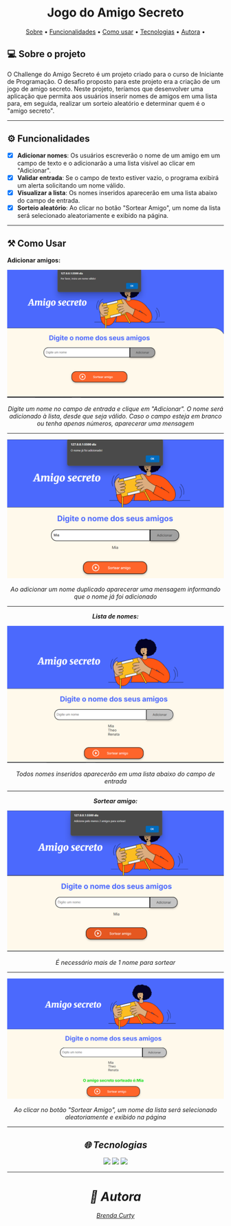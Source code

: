 # <h1 align="center"> Jogo do Amigo Secreto </h1>

<p align="center">
 <a href="#-sobre-o-projeto">Sobre</a> •
<a href="#-funcionalidades">Funcionalidades</a> •
 <a href="#-como-executar-o-projeto">Como usar</a> • 
 <a href="#-tecnologias">Tecnologias</a> • 
 <a href="#-autora">Autora</a> • 
</p>
 
## 💻 Sobre o projeto

O Challenge do Amigo Secreto é um projeto criado para o curso de Iniciante de Programação.
O desafio proposto para este projeto era a criação de um jogo de amigo secreto. Neste projeto, teríamos que desenvolver uma aplicação que permita aos usuários inserir nomes de amigos em uma lista para, em seguida, realizar um sorteio aleatório e determinar quem é o "amigo secreto".

---

## ⚙️ Funcionalidades

- [x] **Adicionar nomes**: Os usuários escreverão o nome de um amigo em um campo de texto e o adicionarão a uma lista visível ao clicar em "Adicionar".
- [x] **Validar entrada**: Se o campo de texto estiver vazio, o programa exibirá um alerta solicitando um nome válido.
- [x] **Visualizar a lista**: Os nomes inseridos aparecerão em uma lista abaixo do campo de entrada.
- [x] **Sorteio aleatório**: Ao clicar no botão "Sortear Amigo", um nome da lista será selecionado aleatoriamente e exibido na página.

---

## ⚒️ Como Usar

**Adicionar amigos:**

![Adicionar nome válido](https://github.com/brendacurty/challenge-amigo-secreto/blob/main/_assents/campoembranco.png)

<figcaption style="text-align: center; font-style: italic; margin-top: 5px;"> Digite um nome no campo de entrada e clique em "Adicionar". O nome será adicionado à lista, desde que seja válido. Caso o campo esteja em branco ou tenha apenas números, aparecerar uma mensagem
 
--- 
 
 ![Nome repetido](https://github.com/brendacurty/challenge-amigo-secreto/blob/main/_assents/nomerepetido.png)
<figcaption style="text-align: center; font-style: italic; margin-top: 5px;"> Ao adicionar um nome duplicado aparecerar uma mensagem informando que o nome já foi adicionado

 ---
 
**Lista de nomes:**

![lista de nomes](https://github.com/brendacurty/challenge-amigo-secreto/blob/main/_assents/listadenomes.png)
 <figcaption style="text-align: center; font-style: italic; margin-top: 5px;"> Todos nomes inseridos aparecerão em uma lista abaixo do campo de entrada

---

**Sortear amigo:**

![Sortear mais de um nome](https://github.com/brendacurty/challenge-amigo-secreto/blob/main/_assents/Sortearmaisnome.png)
 <figcaption style="text-align: center; font-style: italic; margin-top: 5px;"> É necessário mais de 1 nome para sortear

---

![Amigo sorteado](https://github.com/brendacurty/challenge-amigo-secreto/blob/main/_assents/sorteado.png)
 <figcaption style="text-align: center; font-style: italic; margin-top: 5px;"> Ao clicar no botão "Sortear Amigo", um nome da lista será selecionado aleatoriamente e exibido na página
  
---

## 🌐 Tecnologias
<div>
  <img src="https://img.shields.io/badge/HTML-239120?style=for-the-badge&logo=html5&logoColor=white">
  <img src="https://img.shields.io/badge/CSS-239120?&style=for-the-badge&logo=css3&logoColor=white">
  <img src="https://img.shields.io/badge/JavaScript-F7DF1E?style=for-the-badge&logo=javascript&logoColor=black">
</div>

---

# 🧠 Autora

<a href="https://www.linkedin.com/in/brenda-curty">
Brenda Curty</a>
<br />
